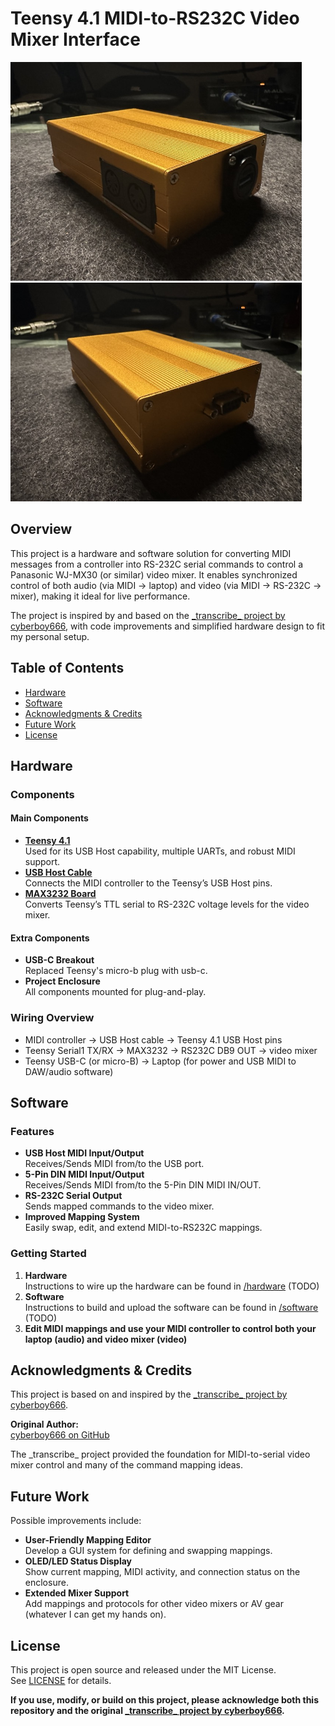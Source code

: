 # Teensy 4.1 MIDI-to-RS232C Video Mixer Interface

<div>
  <img src="/images/front.jpeg" height=350 />
  <img src="/images/back.jpeg" height=350 />
</div>

## Overview

This project is a hardware and software solution for converting MIDI messages from a controller into RS-232C serial commands to control a Panasonic WJ-MX30 (or similar) video mixer. It enables synchronized control of both audio (via MIDI -> laptop) and video (via MIDI -> RS-232C -> mixer), making it ideal for live performance.

The project is inspired by and based on the [\_transcribe\_ project by cyberboy666](https://github.com/cyberboy666/_transcribe_), with code improvements and simplified hardware design to fit my personal setup.

## Table of Contents

- [Hardware](#hardware)
- [Software](#software)
- [Acknowledgments & Credits](#acknowledgments--credits)
- [Future Work](#future-work)
- [License](#license)

## Hardware

### Components

#### Main Components

- [**Teensy 4.1**](https://www.pjrc.com/store/teensy41.html)  
  Used for its USB Host capability, multiple UARTs, and robust MIDI support.
- [**USB Host Cable**](https://www.pjrc.com/store/cable_usb_host_t36.html)  
  Connects the MIDI controller to the Teensy’s USB Host pins.
- [**MAX3232 Board**](https://www.amazon.com/dp/B0DC3DDM1K?ref=ppx_yo2ov_dt_b_fed_asin_title)  
  Converts Teensy’s TTL serial to RS-232C voltage levels for the video mixer.

#### Extra Components

- **USB-C Breakout**  
  Replaced Teensy's micro-b plug with usb-c.
- **Project Enclosure**  
  All components mounted for plug-and-play.

### Wiring Overview

- MIDI controller → USB Host cable → Teensy 4.1 USB Host pins
- Teensy Serial1 TX/RX → MAX3232 → RS232C DB9 OUT -> video mixer
- Teensy USB-C (or micro-B) → Laptop (for power and USB MIDI to DAW/audio software)

## Software

### Features

- **USB Host MIDI Input/Output**  
  Receives/Sends MIDI from/to the USB port.
- **5-Pin DIN MIDI Input/Output**  
  Receives/Sends MIDI from/to the 5-Pin DIN MIDI IN/OUT.
- **RS-232C Serial Output**  
  Sends mapped commands to the video mixer.
- **Improved Mapping System**  
  Easily swap, edit, and extend MIDI-to-RS232C mappings.

### Getting Started

1. **Hardware**  
Instructions to wire up the hardware can be found in [/hardware](/hardware/README.md) (TODO)
2. **Software**  
Instructions to build and upload the software can be found in [/software](/software/README.md) (TODO)
4. **Edit MIDI mappings and use your MIDI controller to control both your laptop (audio) and video mixer (video)**

## Acknowledgments & Credits

This project is based on and inspired by the [\_transcribe\_ project by cyberboy666](https://github.com/cyberboy666/_transcribe_).

**Original Author:**  
[cyberboy666 on GitHub](https://github.com/cyberboy666)

The \_transcribe\_ project provided the foundation for MIDI-to-serial video mixer control and many of the command mapping ideas.  

## Future Work

Possible improvements include:

- **User-Friendly Mapping Editor**  
  Develop a GUI system for defining and swapping mappings.
- **OLED/LED Status Display**  
  Show current mapping, MIDI activity, and connection status on the enclosure.
- **Extended Mixer Support**  
  Add mappings and protocols for other video mixers or AV gear (whatever I can get my hands on).

## License

This project is open source and released under the MIT License.  
See [LICENSE](LICENSE) for details.

**If you use, modify, or build on this project, please acknowledge both this repository and the original [\_transcribe\_ project by cyberboy666](https://github.com/cyberboy666/_transcribe_).**
